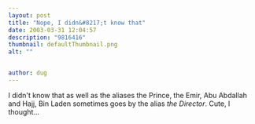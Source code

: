 ```yaml
---
layout: post
title: "Nope, I didn&#8217;t know that"
date: 2003-03-31 12:04:57
description: "9816416"
thumbnail: defaultThumbnail.png
alt: ""


author: dug
---
```


<p>I didn't know that as well as the aliases the Prince, the Emir, Abu Abdallah and Hajj, Bin Laden sometimes goes by the alias <em>the Director</em>. Cute, I thought...</p>
